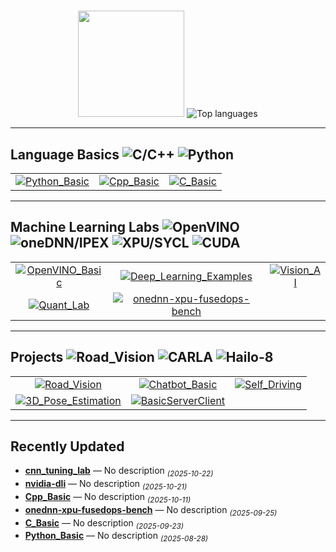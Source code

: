 <h1 align="center"></h1>





<p align="center">
  <img height="170" src="https://github-readme-stats.vercel.app/api?username=SeBin7&show_icons=true" />
  <img src="https://github-readme-stats.vercel.app/api/top-langs/?username=SeBin7&layout=compact&exclude_repo=PRsystem,BitTrip_1.0,Hansung&cache_seconds=7200&v=3" alt="Top languages" />

---
## Language Basics&nbsp;<img src="https://img.shields.io/badge/C/C++-blue" alt="C/C++" />&nbsp;<img src="https://img.shields.io/badge/Python-informational" alt="Python" />
<table>
  <tr>
    <td align="center">
      <a href="https://github.com/SeBin7/Python_Basic">
        <img src="https://github-readme-stats.vercel.app/api/pin/?username=SeBin7&repo=Python_Basic&show_owner=false" alt="Python_Basic"/>
      </a>
    </td>
    <td align="center">
      <a href="https://github.com/SeBin7/Cpp_Basic">
        <img src="https://github-readme-stats.vercel.app/api/pin/?username=SeBin7&repo=Cpp_Basic&show_owner=false" alt="Cpp_Basic"/>
      </a>
    </td>
    <td align="center">
      <a href="https://github.com/SeBin7/C_Basic">
        <img src="https://github-readme-stats.vercel.app/api/pin/?username=SeBin7&repo=C_Basic&show_owner=false" alt="C_Basic"/>
      </a>
    </td>
  </tr>
</table>

---

## Machine Learning Labs&nbsp;<img src="https://img.shields.io/badge/OpenVINO-edge" alt="OpenVINO" />&nbsp;<img src="https://img.shields.io/badge/oneDNN%2FIPEX-accel" alt="oneDNN/IPEX" />&nbsp;<img src="https://img.shields.io/badge/XPU-SYCL" alt="XPU/SYCL" />&nbsp;<img src="https://img.shields.io/badge/CUDA-training" alt="CUDA" />

<table>
  <tr>
    <td align="center">
      <a href="https://github.com/SeBin7/OpenVINO_Basic">
        <img src="https://github-readme-stats.vercel.app/api/pin/?username=SeBin7&repo=OpenVINO_Basic&show_owner=false" alt="OpenVINO_Basic"/>
      </a>
    </td>
    <td align="center">
      <a href="https://github.com/SeBin7/Deep_Learning_Examples">
        <img src="https://github-readme-stats.vercel.app/api/pin/?username=SeBin7&repo=Deep_Learning_Examples&show_owner=false" alt="Deep_Learning_Examples"/>
      </a>
    </td>
    <td align="center">
      <a href="https://github.com/SeBin7/Vision_AI">
        <img src="https://github-readme-stats.vercel.app/api/pin/?username=SeBin7&repo=Vision_AI&show_owner=false" alt="Vision_AI"/>
      </a>
    </td>
  </tr>
  <tr>
    <td align="center">
      <a href="https://github.com/SeBin7/Quant_Lab">
        <img src="https://github-readme-stats.vercel.app/api/pin/?username=SeBin7&repo=Quant_Lab&show_owner=false" alt="Quant_Lab"/>
      </a>
    </td>
    <td align="center">
      <a href="https://github.com/SeBin7/onednn-xpu-fusedops-bench">
        <img src="https://github-readme-stats.vercel.app/api/pin/?username=SeBin7&repo=onednn-xpu-fusedops-bench&show_owner=false" alt="onednn-xpu-fusedops-bench"/>
      </a>
    </td>
    <td align="center">
      &nbsp; <!-- 빈 칸: 3열 유지용 -->
    </td>
  </tr>
</table>

---

## Projects&nbsp;<img src="https://img.shields.io/badge/Road--Vision-demo" alt="Road_Vision" />&nbsp;<img src="https://img.shields.io/badge/CARLA-sim" alt="CARLA" />&nbsp;<img src="https://img.shields.io/badge/Edge-Hailo--8" alt="Hailo-8" />

<table>
  <tr>
    <td align="center">
      <a href="https://github.com/SeBin7/Road_Vision">
        <img src="https://github-readme-stats.vercel.app/api/pin/?username=SeBin7&repo=Road_Vision&show_owner=false" alt="Road_Vision"/>
      </a>
    </td>
    <td align="center">
      <a href="https://github.com/SeBin7/Chatbot_Basic">
        <img src="https://github-readme-stats.vercel.app/api/pin/?username=SeBin7&repo=Chatbot_Basic&show_owner=false" alt="Chatbot_Basic"/>
      </a>
    </td>
    <td align="center">
      <a href="https://github.com/SeBin7/Self_Driving">
        <img src="https://github-readme-stats.vercel.app/api/pin/?username=SeBin7&repo=Self_Driving&show_owner=false" alt="Self_Driving"/>
      </a>
    </td>
  </tr>
  <tr>
    <td align="center">
      <a href="https://github.com/SeBin7/3D_Pose_Estimation">
        <img src="https://github-readme-stats.vercel.app/api/pin/?username=SeBin7&repo=3D_Pose_Estimation&show_owner=false" alt="3D_Pose_Estimation"/>
      </a>
    </td>
    <td align="center">
      <a href="https://github.com/SeBin7/BasicServerClient">
        <img src="https://github-readme-stats.vercel.app/api/pin/?username=SeBin7&repo=BasicServerClient&show_owner=false" alt="BasicServerClient"/>
      </a>
    </td>
    <td align="center">
      &nbsp; <!-- 빈 칸: 3열 유지용 -->
    </td>
  </tr>
</table>

---

##  Recently Updated
<!--RECENT_REPOS_START-->

- <a href="https://github.com/SeBin7/cnn_tuning_lab"><b>cnn_tuning_lab</b></a> — No description <sub><i>(2025-10-22)</i></sub>
- <a href="https://github.com/SeBin7/nvidia-dli"><b>nvidia-dli</b></a> — No description <sub><i>(2025-10-21)</i></sub>
- <a href="https://github.com/SeBin7/Cpp_Basic"><b>Cpp_Basic</b></a> — No description <sub><i>(2025-10-11)</i></sub>
- <a href="https://github.com/SeBin7/onednn-xpu-fusedops-bench"><b>onednn-xpu-fusedops-bench</b></a> — No description <sub><i>(2025-09-25)</i></sub>
- <a href="https://github.com/SeBin7/C_Basic"><b>C_Basic</b></a> — No description <sub><i>(2025-09-23)</i></sub>
- <a href="https://github.com/SeBin7/Python_Basic"><b>Python_Basic</b></a> — No description <sub><i>(2025-08-28)</i></sub>

<!--RECENT_REPOS_END-->
